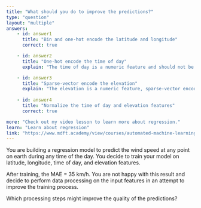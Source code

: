 ```yaml
---
title: "What should you do to improve the predictions?"
type: "question"
layout: "multiple"
answers:
    - id: answer1
      title: "Bin and one-hot encode the latitude and longitude"
      correct: true

    - id: answer2
      title: "One-hot encode the time of day"
      explain: "The time of day is a numeric feature and should not be one-hot encoded."

    - id: answer3
      title: "Sparse-vector encode the elevation"
      explain: "The elevation is a numeric feature, sparse-vector encoding is for text data."
      
    - id: answer4
      title: "Normalize the time of day and elevation features"
      correct: true

more: "Check out my video lesson to learn more about regression."
learn: "Learn about regression"
link: "https://www.mdft.academy/view/courses/automated-machine-learning-with-mlnet/403055-regression/1153071-introducing-linear-regression"
---
```


You are building a regression model to predict the wind speed at any point on earth during any time of the day. You decide to train your model on latitude, longitude, time of day, and elevation features. 

After training, the MAE = 35 km/h. You are not happy with this result and decide to perform data processing on the input features in an attempt to improve the training process. 

Which processing steps might improve the quality of the predictions?